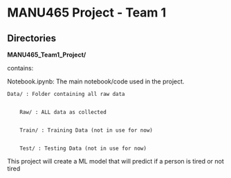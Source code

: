 # MANU465 Project - Team 1


## Directories

**MANU465_Team1_Project/** 

contains:

Notebook.ipynb: The main notebook/code used in the project.

    Data/ : Folder containing all raw data


        Raw/ : ALL data as collected


        Train/ : Training Data (not in use for now)


        Test/ : Testing Data (not in use for now)


This project will create a ML model that will predict if a person is tired or not tired

